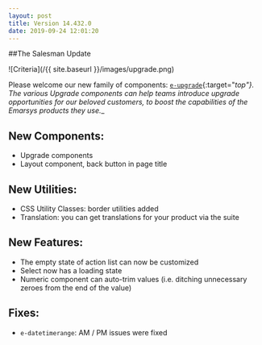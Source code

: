 ```yaml
---
layout: post
title: Version 14.432.0
date: 2019-09-24 12:01:20
---
```


##The Salesman Update

![Criteria](/{{ site.baseurl }}/images/upgrade.png)

Please welcome our new family of components: [`e-upgrade`](https://redirector.eservice.emarsys.net/ui/latest/doc/upgrade.html){:target="_top"}. The various Upgrade components can help teams introduce upgrade opportunities for our beloved customers, to boost the capabilities of the Emarsys products they use.__

## New Components:

- Upgrade components
- Layout component, back button in page title

## New Utilities:

- CSS Utility Classes: border utilities added
- Translation: you can get translations for your product via the suite

## New Features:

- The empty state of action list can now be customized
- Select now has a loading state
- Numeric component can auto-trim values (i.e. ditching unnecessary zeroes from the end of the value)

## Fixes:

- `e-datetimerange`: AM / PM issues were fixed
